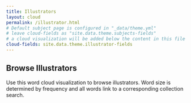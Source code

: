 ```yaml
---
title: Illustrators
layout: cloud
permalink: /illustrator.html
# Default subject page is configured in "_data/theme.yml"
# leave cloud-fields as "site.data.theme.subjects-fields"
# a cloud visualization will be added below the content in this file
cloud-fields: site.data.theme.illustrator-fields
---
```


## Browse Illustrators

Use this word cloud visualization to browse illustrators.
Word size is determined by frequency and all words link to a corresponding collection search.
